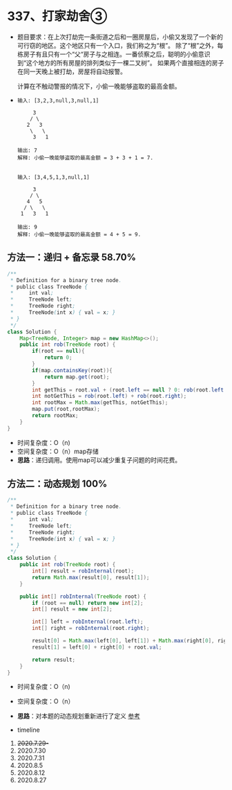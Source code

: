 # 337、打家劫舍③

- 题目要求：在上次打劫完一条街道之后和一圈房屋后，小偷又发现了一个新的可行窃的地区。这个地区只有一个入口，我们称之为“根”。 除了“根”之外，每栋房子有且只有一个“父“房子与之相连。一番侦察之后，聪明的小偷意识到“这个地方的所有房屋的排列类似于一棵二叉树”。 如果两个直接相连的房子在同一天晚上被打劫，房屋将自动报警。

  计算在不触动警报的情况下，小偷一晚能够盗取的最高金额。

- ```
  输入: [3,2,3,null,3,null,1]
  
       3
      / \
     2   3
      \   \ 
       3   1
  
  输出: 7 
  解释: 小偷一晚能够盗取的最高金额 = 3 + 3 + 1 = 7.
  
  
  输入: [3,4,5,1,3,null,1]
  
       3
      / \
     4   5
    / \   \ 
   1   3   1
  
  输出: 9
  解释: 小偷一晚能够盗取的最高金额 = 4 + 5 = 9.
  ```



## 方法一：递归 + 备忘录 58.70%

```java
/**
 * Definition for a binary tree node.
 * public class TreeNode {
 *     int val;
 *     TreeNode left;
 *     TreeNode right;
 *     TreeNode(int x) { val = x; }
 * }
 */
class Solution {
    Map<TreeNode, Integer> map = new HashMap<>();
    public int rob(TreeNode root) {
        if(root == null){
            return 0;
        }
        if(map.containsKey(root)){
            return map.get(root);
        }
        int getThis = root.val + (root.left == null ? 0: rob(root.left.left) + rob(root.left.right)) + (root.right == null ? 0: rob(root.right.left) + rob(root.right.right));
        int notGetThis = rob(root.left) + rob(root.right);
        int rootMax = Math.max(getThis, notGetThis);
        map.put(root,rootMax);
        return rootMax;
    }
}
```

- 时间复杂度：O（n)
- 空间复杂度：O（n）map存储
- **思路**：递归调用。使用map可以减少重复子问题的时间花费。

## 方法二：动态规划 100%

```java
/**
 * Definition for a binary tree node.
 * public class TreeNode {
 *     int val;
 *     TreeNode left;
 *     TreeNode right;
 *     TreeNode(int x) { val = x; }
 * }
 */
class Solution {
    public int rob(TreeNode root) {
        int[] result = robInternal(root);
        return Math.max(result[0], result[1]);
    }

    public int[] robInternal(TreeNode root) {
        if (root == null) return new int[2];
        int[] result = new int[2];

        int[] left = robInternal(root.left);
        int[] right = robInternal(root.right);

        result[0] = Math.max(left[0], left[1]) + Math.max(right[0], right[1]);
        result[1] = left[0] + right[0] + root.val;

        return result;
    }
}
```

- 时间复杂度：O（n)
- 空间复杂度：O（n）
- **思路**：对本题的动态规划重新进行了定义 [参考](https://leetcode-cn.com/problems/house-robber-iii/solution/san-chong-fang-fa-jie-jue-shu-xing-dong-tai-gui-hu/)



- timeline

1. ~~2020.7.29-~~
2. 2020.7.30
3. 2020.7.31
4. 2020.8.5
5. 2020.8.12
6. 2020.8.27